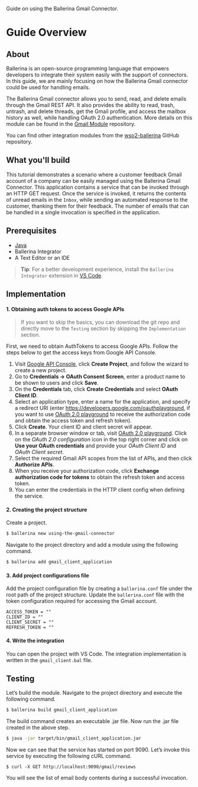 Guide on using the Ballerina Gmail Connector.

# Guide Overview

## About

Ballerina is an open-source programming language that empowers developers to integrate their system easily with the support of connectors. In this guide, we are mainly focusing on how the Ballerina Gmail connector could be used for handling emails.

The Ballerina Gmail connector allows you to send, read, and delete emails through the Gmail REST API. It also provides the ability to read, trash, untrash, and delete threads, get the Gmail profile, and access the mailbox history as well, while handling OAuth 2.0 authentication. More details on this module can be found in the [Gmail Module](https://github.com/wso2-ballerina/module-gmail/blob/master/Readme.md) repository.

You can find other integration modules from the [wso2-ballerina](https://github.com/wso2-ballerina) GitHub repository.

## What you'll build
This tutorial demonstrates a scenario where a customer feedback Gmail account of a company can be easily managed using the Ballerina Gmail Connector. This application contains a service that can be invoked through an HTTP GET request. Once the service is invoked, it returns the contents of unread emails in the `Inbox`, while sending an automated response to the customer, thanking them for their feedback. The number of emails that can be handled in a single invocation is specified in the application.

## Prerequisites
- [Java](https://www.oracle.com/technetwork/java/index.html)
- Ballerina Integrator
- A Text Editor or an IDE
> **Tip**: For a better development experience, install the `Ballerina Integrator` extension in [VS Code](https://code.visualstudio.com/).

## Implementation

#### 1. Obtaining auth tokens to access Google APIs

> If you want to skip the basics, you can download the git repo and directly move to the `Testing` section by skipping the `Implementation` section.

First, we need to obtain AuthTokens to access Google APIs. Follow the steps below to get the access keys from Google API Console.

1. Visit [Google API Console](https://console.developers.google.com), click **Create Project**, and follow the wizard to create a new project.
2. Go to **Credentials -> OAuth Consent Screen**, enter a product name to be shown to users and click **Save**.
3. On the **Credentials** tab, click **Create Credentials** and select **OAuth Client ID**.
4. Select an application type, enter a name for the application, and specify a redirect URI (enter https://developers.google.com/oauthplayground, if you want to use [OAuth 2.0 playground](https://developers.google.com/oauthplayground) to receive the authorization code and obtain the access token and refresh token).
5. Click **Create**. Your client ID and client secret will appear.
6. In a separate browser window or tab, visit [OAuth 2.0 playground](https://developers.google.com/oauthplayground). Click on the _OAuth 2.0 configuration_ icon in the top right corner and click on **Use your OAuth credentials** and provide your _OAuth Client ID_ and _OAuth Client secret_.
7. Select the required Gmail API scopes from the list of APIs, and then click **Authorize APIs**.
8. When you receive your authorization code, click **Exchange authorization code for tokens** to obtain the refresh token and access token.
9. You can enter the credentials in the HTTP client config when defining the service.

#### 2. Creating the project structure

Create a project.
```bash
$ ballerina new using-the-gmail-connector
```
Navigate to the project directory and add a module using the following command.
```bash
$ ballerina add gmail_client_application
```

#### 3. Add project configurations file

Add the project configuration file by creating a `ballerina.conf` file under the root path of the project structure.
Update the `ballerina.conf` file with the token configuration required for accessing the Gmail account.
```
ACCESS_TOKEN = ""
CLIENT_ID = ""
CLIENT_SECRET = ""
REFRESH_TOKEN = ""
```

#### 4. Write the integration

You can open the project with VS Code. The integration implementation is written in the `gmail_client.bal` file.

## Testing

Let’s build the module. Navigate to the project directory and execute the following command.

```bash
$ ballerina build gmail_client_application
```

The build command creates an executable .jar file. Now run the .jar file created in the above step.

```bash
$ java -jar target/bin/gmail_client_application.jar
```
Now we can see that the service has started on port 9090. Let’s invoke this service by executing the following cURL command.
```
$ curl -X GET http://localhost:9090/gmail/reviews
```
You will see the list of email body contents during a successful invocation.

